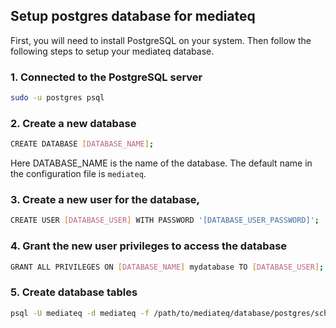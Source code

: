 ## Setup postgres database for mediateq

First, you will need to install PostgreSQL on your system. Then follow the following steps to setup your mediateq database.

### 1. Connected to the PostgreSQL server

```bash
sudo -u postgres psql
```

### 2. Create a new database

```bash
CREATE DATABASE [DATABASE_NAME];
```

Here DATABASE_NAME is the name of the database. The default name in the configuration file is `mediateq`.

### 3. Create a new user for the database,

```bash
CREATE USER [DATABASE_USER] WITH PASSWORD '[DATABASE_USER_PASSWORD]';
```

### 4. Grant the new user privileges to access the database

```bash
GRANT ALL PRIVILEGES ON [DATABASE_NAME] mydatabase TO [DATABASE_USER];
```

### 5. Create database tables

```bash
psql -U mediateq -d mediateq -f /path/to/mediateq/database/postgres/schema.sql
```
